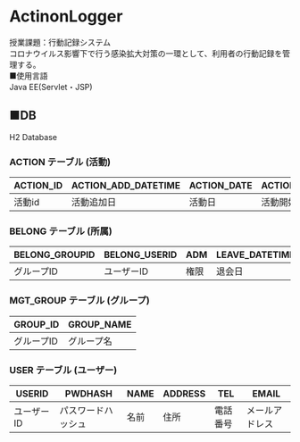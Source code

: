 # ActinonLogger
授業課題：行動記録システム<br>
コロナウイルス影響下で行う感染拡大対策の一環として、利用者の行動記録を管理する。<br>
■使用言語<br>
 Java EE(Servlet・JSP)
## ■DB
 H2 Database
  ### ACTION テーブル (活動)
| ACTION_ID | ACTION_ADD_DATETIME | ACTION_DATE | ACTION_START_TIME | ACTION_END_TIME | ACTION_PLACE | ACTION_REASON | ACTION_REMARKS | ACTION_USERID    | ACTION_DELETE_DATETIME | 
| :-------- | ------------------- | ----------- | ----------------- | --------------- | ------------ | ------------- | -------------- | ---------------- | ---------------------- |
| 活動id    | 活動追加日          | 活動日      | 活動開始時刻      | 活動終了時刻    | 活動場所     | 活動内容      | 備考           | 活動ユーザーのid | 削除日 | 
 ### BELONG テーブル (所属)
| BELONG_GROUPID | BELONG_USERID | ADM  | LEAVE_DATETIME | 
| -------------- | ------------- | ---- | ---- | 
| グループID     | ユーザーID    | 権限 | 退会日 | 
### MGT_GROUP テーブル (グループ)
| GROUP_ID   | GROUP_NAME | 
| ---------- | ---------- | 
| グループID | グループ名 | 
### USER テーブル (ユーザー)
| USERID     | PWDHASH            | NAME | ADDRESS | TEL      | 	EMAIL         | 
| ---------- | ------------------ | ---- | ------- | -------- | -------------- | 
| ユーザーID | パスワードハッシュ | 名前 | 住所    | 電話番号 | メールアドレス | 
